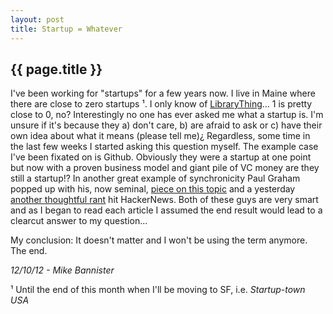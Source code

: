 ```yaml
---
layout: post
title: Startup = Whatever
---
```


## {{ page.title }}

I've been working for "startups" for a few years now. I live in Maine where there are close to zero startups &sup1;. I only know of [LibraryThing](http://librarything.com)... 1 is pretty close to 0, no? Interestingly no one has ever asked me what a startup is. I'm unsure if it's because they a) don't care, b) are afraid to ask or c) have their own idea about what it means (please tell me)¿ Regardless, some time in the last few weeks I started asking this question myself. The example case I've been fixated on is Github. Obviously they were a startup at one point but now with a proven business model and giant pile of VC money are they still a startup!? In another great example of synchronicity Paul Graham popped up with his, now seminal, [piece on this topic](http://jmlite.tumblr.com/post/33443330774/startup-idea) and a yesterday [another thoughtful rant](http://jmlite.tumblr.com/post/33443330774/startup-idea) hit HackerNews. Both of these guys are very smart and as I began to read each article I assumed the end result would lead to a clearcut answer to my question...

My conclusion: It doesn't matter and I won't be using the term anymore. The end.

*12/10/12 - Mike Bannister*

&sup1; Until the end of this month when I'll be moving to SF, i.e. *Startup-town USA*
